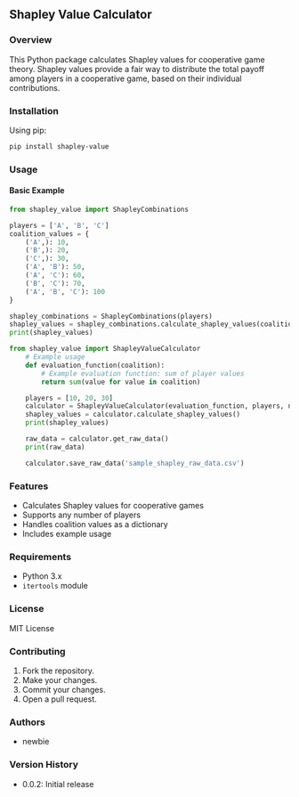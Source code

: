 ## Shapley Value Calculator

### Overview

This Python package calculates Shapley values for cooperative game theory. Shapley values provide a fair way to distribute the total payoff among players in a cooperative game, based on their individual contributions.

### Installation

Using pip:

```bash
pip install shapley-value
```

### Usage

#### Basic Example

```python
from shapley_value import ShapleyCombinations

players = ['A', 'B', 'C']
coalition_values = {
    ('A',): 10,
    ('B',): 20,
    ('C',): 30,
    ('A', 'B'): 50,
    ('A', 'C'): 60,
    ('B', 'C'): 70,
    ('A', 'B', 'C'): 100
}

shapley_combinations = ShapleyCombinations(players)
shapley_values = shapley_combinations.calculate_shapley_values(coalition_values)
print(shapley_values)
```

```python
from shapley_value import ShapleyValueCalculator
    # Example usage
    def evaluation_function(coalition):
        # Example evaluation function: sum of player values
        return sum(value for value in coalition)

    players = [10, 20, 30]
    calculator = ShapleyValueCalculator(evaluation_function, players, num_jobs=-1)
    shapley_values = calculator.calculate_shapley_values()
    print(shapley_values)

    raw_data = calculator.get_raw_data()
    print(raw_data)

    calculator.save_raw_data('sample_shapley_raw_data.csv')
```

### Features

- Calculates Shapley values for cooperative games
- Supports any number of players
- Handles coalition values as a dictionary
- Includes example usage

### Requirements

- Python 3.x
- `itertools` module

### License

MIT License

### Contributing

1. Fork the repository.
2. Make your changes.
3. Commit your changes.
4. Open a pull request.

### Authors

- newbie


### Version History

- 0.0.2: Initial release

